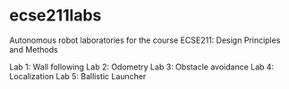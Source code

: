 # ecse211labs
Autonomous robot laboratories for the course ECSE211: Design Principles and Methods


Lab 1: Wall following
Lab 2: Odometry
Lab 3: Obstacle avoidance
Lab 4: Localization
Lab 5: Ballistic Launcher
